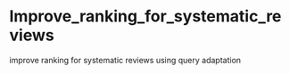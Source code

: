 # Improve_ranking_for_systematic_reviews
improve ranking for systematic reviews using query adaptation
